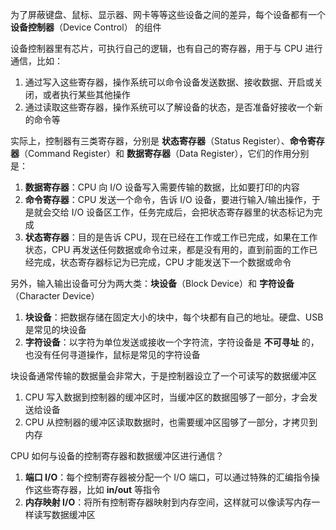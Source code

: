 为了屏蔽键盘、鼠标、显示器、网卡等等这些设备之间的差异，每个设备都有一个 **设备控制器**（Device Control） 的组件

设备控制器里有芯片，可执行自己的逻辑，也有自己的寄存器，用于与 CPU 进行通信，比如：

1. 通过写入这些寄存器，操作系统可以命令设备发送数据、接收数据、开启或关闭，或者执行某些其他操作
2. 通过读取这些寄存器，操作系统可以了解设备的状态，是否准备好接收一个新的命令等

实际上，控制器有三类寄存器，分别是 **状态寄存器**（Status Register）、**命令寄存器**（Command Register）和 **数据寄存器**（Data Register），它们的作用分别是：

1. **数据寄存器**：CPU 向 I/O 设备写入需要传输的数据，比如要打印的内容
2. **命令寄存器**：CPU 发送一个命令，告诉 I/O 设备，要进行输入/输出操作，于是就会交给 I/O 设备区工作，任务完成后，会把状态寄存器里的状态标记为完成
3. **状态寄存器**：目的是告诉 CPU，现在已经在工作或工作已完成，如果在工作状态，CPU 再发送任何数据或命令过来，都是没有用的，直到前面的工作已经完成，状态寄存器标记为已完成，CPU 才能发送下一个数据或命令

另外，输入输出设备可分为两大类：**块设备**（Block Device）和 **字符设备**（Character Device）

1. **块设备**：把数据存储在固定大小的块中，每个块都有自己的地址。硬盘、USB 是常见的块设备
2. **字符设备**：以字符为单位发送或接收一个字符流，字符设备是 **不可寻址** 的，也没有任何寻道操作，鼠标是常见的字符设备

块设备通常传输的数据量会非常大，于是控制器设立了一个可读写的数据缓冲区

1. CPU 写入数据到控制器的缓冲区时，当缓冲区的数据囤够了一部分，才会发送给设备
2. CPU 从控制器的缓冲区读取数据时，也需要缓冲区囤够了一部分，才拷贝到内存

CPU 如何与设备的控制寄存器和数据缓冲区进行通信？

1. **端口 I/O**：每个控制寄存器被分配一个 I/O 端口，可以通过特殊的汇编指令操作这些寄存器，比如 **in/out** 等指令
2. **内存映射 I/O**：将所有控制寄存器映射到内存空间，这样就可以像读写内存一样读写数据缓冲区
